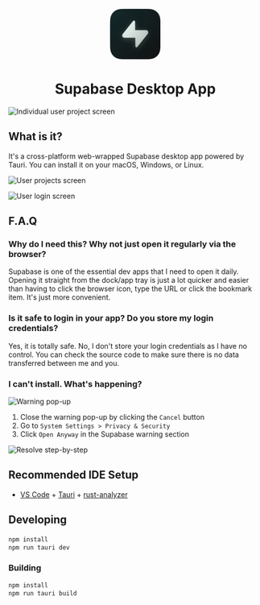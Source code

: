 <p align="center">
<img width=100 src="src-tauri/icons/icon.png">
</p>

<h1 align="center">Supabase Desktop App</h1>

![Individual user project screen](https://user-images.githubusercontent.com/7030944/208304068-f71b14f4-4d18-4134-b648-3eb9aae2f8c6.png)


## What is it?

It's a cross-platform web-wrapped Supabase desktop app powered by Tauri. You can install it on your macOS, Windows, or Linux.

![User projects screen](https://user-images.githubusercontent.com/7030944/208304046-65b29f9d-b455-495b-84a2-38a06800b25e.png)

![User login screen](https://user-images.githubusercontent.com/7030944/208304004-6b0623a4-d88f-4c83-a9b8-bc67b354fe27.png)

## F.A.Q

### Why do I need this? Why not just open it regularly via the browser?

Supabase is one of the essential dev apps that I need to open it daily. Opening it straight from the dock/app tray is just a lot quicker and easier than having to click the browser icon, type the URL or click the bookmark item. It's just more convenient.

### Is it safe to login in your app? Do you store my login credentials?

Yes, it is totally safe. No, I don't store your login credentials as I have no control. You can check the source code to make sure there is no data transferred between me and you.


### I can't install. What's happening?

![Warning pop-up](https://user-images.githubusercontent.com/7030944/208308948-6e85409a-d3e8-46cb-b1fe-ca9adb463f9e.png)


1. Close the warning pop-up by clicking the `Cancel` button
1. Go to `System Settings > Privacy & Security`
2. Click `Open Anyway` in the Supabase warning section

![Resolve step-by-step](https://user-images.githubusercontent.com/7030944/208309192-1c370c21-c45b-4004-ba4b-bf472427ce23.png)


## Recommended IDE Setup

- [VS Code](https://code.visualstudio.com/) + [Tauri](https://marketplace.visualstudio.com/items?itemName=tauri-apps.tauri-vscode) + [rust-analyzer](https://marketplace.visualstudio.com/items?itemName=rust-lang.rust-analyzer)

## Developing

```
npm install
npm run tauri dev
```

### Building

```
npm install
npm run tauri build
```
